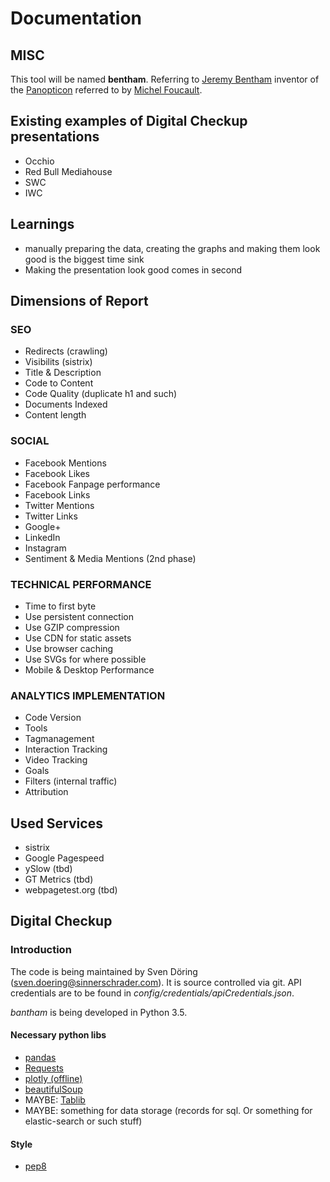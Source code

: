 # Documentation 

## MISC

This tool will be named **bentham**. Referring to [Jeremy Bentham](https://de.wikipedia.org/wiki/Jeremy_Bentham) inventor of the [Panopticon](https://de.wikipedia.org/wiki/Panopticon) referred to by  [Michel Foucault](https://de.wikipedia.org/wiki/Michel_Foucault#.C3.9Cberwachen_und_Strafen). 

## Existing examples of Digital Checkup presentations
* Occhio
* Red Bull Mediahouse
* SWC
* IWC

## Learnings 
* manually preparing the data, creating the graphs and making them look good is the biggest time sink
* Making the presentation look good comes in second

## Dimensions of Report

### SEO
* Redirects (crawling)
* Visibilits (sistrix)
* Title & Description
* Code to Content 
* Code Quality (duplicate h1 and such)
* Documents Indexed
* Content length

### SOCIAL

* Facebook Mentions
* Facebook Likes
* Facebook Fanpage performance 
* Facebook Links
* Twitter Mentions 
* Twitter Links
* Google+ 
* LinkedIn
* Instagram
* Sentiment & Media Mentions (2nd phase)

### TECHNICAL PERFORMANCE

* Time to first byte
* Use persistent connection
* Use GZIP compression
* Use CDN for static assets
* Use browser caching
* Use SVGs for where possible
* Mobile & Desktop Performance

### ANALYTICS IMPLEMENTATION

* Code Version
* Tools
* Tagmanagement
* Interaction Tracking
* Video Tracking
* Goals
* Filters (internal traffic) 
* Attribution

## Used Services

* sistrix
* Google Pagespeed
* ySlow (tbd)
* GT Metrics (tbd)
* webpagetest.org (tbd)

## Digital Checkup

### Introduction
The code is being maintained by Sven Döring (sven.doering@sinnerschrader.com). It is source controlled via git. API credentials are to be found in _config/credentials/apiCredentials.json_.

_bantham_ is being developed in Python 3.5. 

#### Necessary python libs 

* [pandas](http://pandas.pydata.org/pandas-docs/stable/)
* [Requests](http://docs.python-requests.org/en/master/)
* [plotly (offline)](https://plot.ly/python/)
* [beautifulSoup](https://www.crummy.com/software/BeautifulSoup/bs4/doc/)
* MAYBE: [Tablib](http://docs.python-tablib.org/en/latest/tutorial/)
* MAYBE: something for data storage (records for sql. Or something for elastic-search or such stuff)

#### Style
* [pep8](http://pep8.org/)




